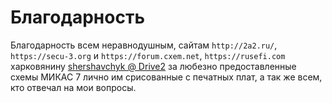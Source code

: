 # Благодарность

Благодарность всем неравнодушным, сайтам ```http://2a2.ru/```, ```https://secu-3.org``` и ```https://forum.cxem.net```, ```https://rusefi.com``` 
харковянину [shershavchyk @ Drive2](https://www.drive2.ru/users/shershavchyk) за любезно предоставленные схемы МИКАС 7 лично им срисованные с печатных плат,
а так же всем, кто отвечал на мои вопросы.


